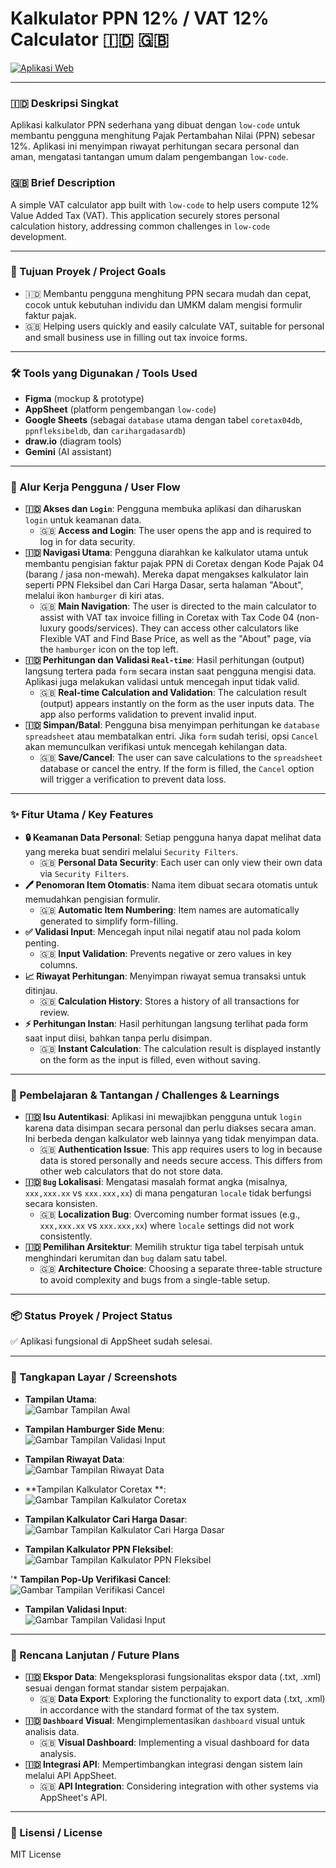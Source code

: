# Kalkulator PPN 12% / VAT 12% Calculator 🇮🇩 🇬🇧

[![Aplikasi Web](https://img.shields.io/badge/Aplikasi_Web-Buka_Aplikasi-blue)](https://www.appsheet.com/start/c6b2645b-0d30-430a-ae0a-5956d68abd3c)

---

### 🇮🇩 Deskripsi Singkat
Aplikasi kalkulator PPN sederhana yang dibuat dengan `low-code` untuk membantu pengguna menghitung Pajak Pertambahan Nilai (PPN) sebesar 12%. Aplikasi ini menyimpan riwayat perhitungan secara personal dan aman, mengatasi tantangan umum dalam pengembangan `low-code`.

### 🇬🇧 Brief Description
A simple VAT calculator app built with `low-code` to help users compute 12% Value Added Tax (VAT). This application securely stores personal calculation history, addressing common challenges in `low-code` development.

---

### 🎯 Tujuan Proyek / Project Goals

* 🇮🇩 Membantu pengguna menghitung PPN secara mudah dan cepat, cocok untuk kebutuhan individu dan UMKM dalam mengisi formulir faktur pajak.
* 🇬🇧 Helping users quickly and easily calculate VAT, suitable for personal and small business use in filling out tax invoice forms.

---

### 🛠️ Tools yang Digunakan / Tools Used

* **Figma** (mockup & prototype)
* **AppSheet** (platform pengembangan `low-code`)
* **Google Sheets** (sebagai `database` utama dengan tabel `coretax04db`, `ppnfleksibeldb`, dan `carihargadasardb`)
* **draw.io** (diagram tools)
* **Gemini** (AI assistant)

---

### 🚶 Alur Kerja Pengguna / User Flow

* **🇮🇩 Akses dan `Login`**: Pengguna membuka aplikasi dan diharuskan `login` untuk keamanan data.
  * 🇬🇧 **Access and Login**: The user opens the app and is required to log in for data security.
* **🇮🇩 Navigasi Utama**: Pengguna diarahkan ke kalkulator utama untuk membantu pengisian faktur pajak PPN di Coretax dengan Kode Pajak 04 (barang / jasa non-mewah). Mereka dapat mengakses kalkulator lain seperti PPN Fleksibel dan Cari Harga Dasar, serta halaman "About", melalui ikon `hamburger` di kiri atas.
  * 🇬🇧 **Main Navigation**: The user is directed to the main calculator to assist with VAT tax invoice filling in Coretax with Tax Code 04 (non-luxury goods/services). They can access other calculators like Flexible VAT and Find Base Price, as well as the "About" page, via the `hamburger` icon on the top left.
* **🇮🇩 Perhitungan dan Validasi `Real-time`**: Hasil perhitungan (output) langsung tertera pada `form` secara instan saat pengguna mengisi data. Aplikasi juga melakukan validasi untuk mencegah input tidak valid.
  * 🇬🇧 **Real-time Calculation and Validation**: The calculation result (output) appears instantly on the form as the user inputs data. The app also performs validation to prevent invalid input.
* **🇮🇩 Simpan/Batal**: Pengguna bisa menyimpan perhitungan ke `database` `spreadsheet` atau membatalkan entri. Jika `form` sudah terisi, opsi `Cancel` akan memunculkan verifikasi untuk mencegah kehilangan data.
  * 🇬🇧 **Save/Cancel**: The user can save calculations to the `spreadsheet` database or cancel the entry. If the form is filled, the `Cancel` option will trigger a verification to prevent data loss.

---

### ✨ Fitur Utama / Key Features

* **🔒 Keamanan Data Personal**: Setiap pengguna hanya dapat melihat data yang mereka buat sendiri melalui `Security Filters`.
  * 🇬🇧 **Personal Data Security**: Each user can only view their own data via `Security Filters`.
* **🖊️ Penomoran Item Otomatis**: Nama item dibuat secara otomatis untuk memudahkan pengisian formulir.
  * 🇬🇧 **Automatic Item Numbering**: Item names are automatically generated to simplify form-filling.
* **✅ Validasi Input**: Mencegah input nilai negatif atau nol pada kolom penting.
  * 🇬🇧 **Input Validation**: Prevents negative or zero values in key columns.
* **📈 Riwayat Perhitungan**: Menyimpan riwayat semua transaksi untuk ditinjau.
  * 🇬🇧 **Calculation History**: Stores a history of all transactions for review.
* **⚡ Perhitungan Instan**: Hasil perhitungan langsung terlihat pada form saat input diisi, bahkan tanpa perlu disimpan.
  * 🇬🇧 **Instant Calculation**: The calculation result is displayed instantly on the form as the input is filled, even without saving.

---

### 🧠 Pembelajaran & Tantangan / Challenges & Learnings

* **🇮🇩 Isu Autentikasi**: Aplikasi ini mewajibkan pengguna untuk `login` karena data disimpan secara personal dan perlu diakses secara aman. Ini berbeda dengan kalkulator web lainnya yang tidak menyimpan data.
  * 🇬🇧 **Authentication Issue**: This app requires users to log in because data is stored personally and needs secure access. This differs from other web calculators that do not store data.
* **🇮🇩 `Bug` Lokalisasi**: Mengatasi masalah format angka (misalnya, `xxx,xxx.xx` vs `xxx.xxx,xx`) di mana pengaturan `locale` tidak berfungsi secara konsisten.
  * 🇬🇧 **Localization Bug**: Overcoming number format issues (e.g., `xxx,xxx.xx` vs `xxx.xxx,xx`) where `locale` settings did not work consistently.
* **🇮🇩 Pemilihan Arsitektur**: Memilih struktur tiga tabel terpisah untuk menghindari kerumitan dan `bug` dalam satu tabel.
  * 🇬🇧 **Architecture Choice**: Choosing a separate three-table structure to avoid complexity and bugs from a single-table setup.

---

### 📦 Status Proyek / Project Status

✅ Aplikasi fungsional di AppSheet sudah selesai.

---

### 📸 Tangkapan Layar / Screenshots

* **Tampilan Utama**: <br>
![Gambar Tampilan Awal](assets/tampilan_awal.png)

* **Tampilan Hamburger Side Menu**: <br>
![Gambar Tampilan Validasi Input](assets/hamburger_sidemenu.png)

* **Tampilan Riwayat Data**: <br>
![Gambar Tampilan Riwayat Data](assets/riwayat_data.png)

* **Tampilan Kalkulator Coretax **: <br>
![Gambar Tampilan Kalkulator Coretax](assets/kalkulator_coretax.png)

* **Tampilan Kalkulator Cari Harga Dasar**: <br>
![Gambar Tampilan Kalkulator Cari Harga Dasar](assets/kalkulator_carihargadasar.png)

* **Tampilan Kalkulator PPN Fleksibel**: <br>
![Gambar Tampilan Kalkulator PPN Fleksibel](assets/kalkulator_ppnfleksibel.png)

'* **Tampilan Pop-Up Verifikasi Cancel**: <br>
![Gambar Tampilan Verifikasi Cancel](assets/popup_verifikasi.png)

* **Tampilan Validasi Input**: <br>
![Gambar Tampilan Validasi Input](assets/validasi_input.png)



---

### 🧠 Rencana Lanjutan / Future Plans

* **🇮🇩 Ekspor Data**: Mengeksplorasi fungsionalitas ekspor data (.txt, .xml) sesuai dengan format standar sistem perpajakan.
  * 🇬🇧 **Data Export**: Exploring the functionality to export data (.txt, .xml) in accordance with the standard format of the tax system.
* **🇮🇩 `Dashboard` Visual**: Mengimplementasikan `dashboard` visual untuk analisis data.
  * 🇬🇧 **Visual Dashboard**: Implementing a visual dashboard for data analysis.
* **🇮🇩 Integrasi API**: Mempertimbangkan integrasi dengan sistem lain melalui API AppSheet.
  * 🇬🇧 **API Integration**: Considering integration with other systems via AppSheet's API.

---

### 📁 Lisensi / License
MIT License
